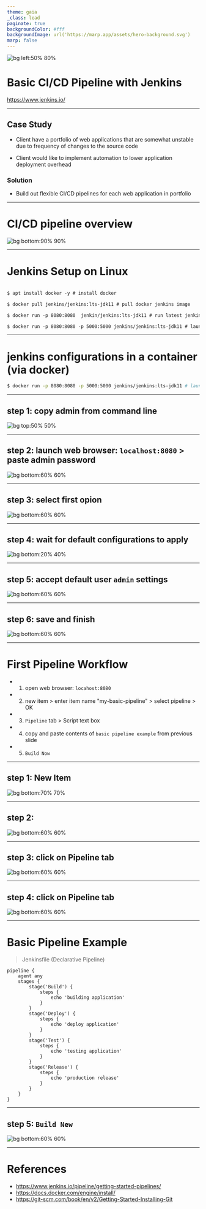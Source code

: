 ```yaml
---
theme: gaia
_class: lead
paginate: true
backgroundColor: #fff
backgroundImage: url('https://marp.app/assets/hero-background.svg')
marp: false
---
```


![bg left:50% 80%](https://www.jenkins.io/images/logos/jenkins/jenkins.svg)

# **Basic CI/CD Pipeline with Jenkins**

https://www.jenkins.io/

---

## Case Study

* Client have a portfolio of web applications that are somewhat unstable due to frequency of changes to the source code

* Client would like to implement automation to lower application deployment overhead

### Solution
* Build out flexible CI/CD pipelines for each web application in portfolio

---

# CI/CD pipeline overview

![bg bottom:90% 90%](https://www.guru99.com/images/1/091318_0510_JenkinsPipe1.png)

---


# Jenkins Setup on Linux
```markdown

$ apt install docker -y # install docker 

$ docker pull jenkins/jenkins:lts-jdk11 # pull docker jenkins image

$ docker run -p 8080:8080  jenkin/jenkins:lts-jdk11 # run latest jenkins image via docker

$ docker run -p 8080:8080 -p 5000:5000 jenkins/jenkins:lts-jdk11 # launch jenkins via docker
```
---

# jenkins configurations in a container (via docker)
```bash
$ docker run -p 8080:8080 -p 5000:5000 jenkins/jenkins:lts-jdk11 # launch jenkins via docker
```

---
## step 1: copy admin from command line

![bg top:50% 50%](https://github.com/thanhhnguyen23/basic-pipeline/blob/main/01.png?raw=true)

---

## step 2: launch web browser: `localhost:8080` > paste admin password

![bg bottom:60% 60%](https://github.com/thanhhnguyen23/basic-pipeline/blob/main/02.png?raw=true)

---

## step 3: select first opion

![bg bottom:60% 60%](https://github.com/thanhhnguyen23/basic-pipeline/blob/main/03.png?raw=true)

---

## step 4: wait for default configurations to apply

![bg bottom:20% 40%](https://github.com/thanhhnguyen23/basic-pipeline/blob/main/04.png?raw=true)

---

## step 5: accept default user `admin` settings

![bg bottom:60% 60%](https://github.com/thanhhnguyen23/basic-pipeline/blob/main/05.png?raw=true)

---

## step 6: save and finish

![bg bottom:60% 60%](https://github.com/thanhhnguyen23/basic-pipeline/blob/main/06.png?raw=true)

---

# First Pipeline Workflow

* 1. open web browser: `locahost:8080`
* 2. new item > enter item name "my-basic-pipeline" > select pipeline > OK
* 3. `Pipeline` tab > Script text box
* 4. copy and paste contents of `basic pipeline example` from previous slide
* 5. `Build Now`

---

## step 1: New Item

![bg bottom:70% 70%](https://github.com/thanhhnguyen23/basic-pipeline/blob/main/A.png?raw=true)

---

## step 2: 

![bg bottom:60% 60%](https://github.com/thanhhnguyen23/basic-pipeline/blob/main/B.png?raw=true)

---

## step 3: click on Pipeline tab

![bg bottom:60% 60%](https://github.com/thanhhnguyen23/basic-pipeline/blob/main/C.png?raw=true)

---

## step 4: click on Pipeline tab

![bg bottom:60% 60%](https://github.com/thanhhnguyen23/basic-pipeline/blob/main/D.png?raw=true)

---

# Basic Pipeline Example
>Jenkinsfile (Declarative Pipeline)
```
pipeline {
    agent any 
    stages {
        stage('Build') { 
            steps {
            	echo 'building application'
            }
        }
        stage('Deploy') { 
            steps {
            	echo 'deploy application'
            }
        }
        stage('Test') { 
            steps {
            	echo 'testing application'
            }
        }
        stage('Release') { 
            steps {
            	echo 'production release'
            }
        }
    }
}
```
---

## step 5: `Build New`

![bg bottom:60% 60%](https://github.com/thanhhnguyen23/basic-pipeline/blob/main/E.png?raw=true)

---


# References
* https://www.jenkins.io/pipeline/getting-started-pipelines/
* https://docs.docker.com/engine/install/
* https://git-scm.com/book/en/v2/Getting-Started-Installing-Git
